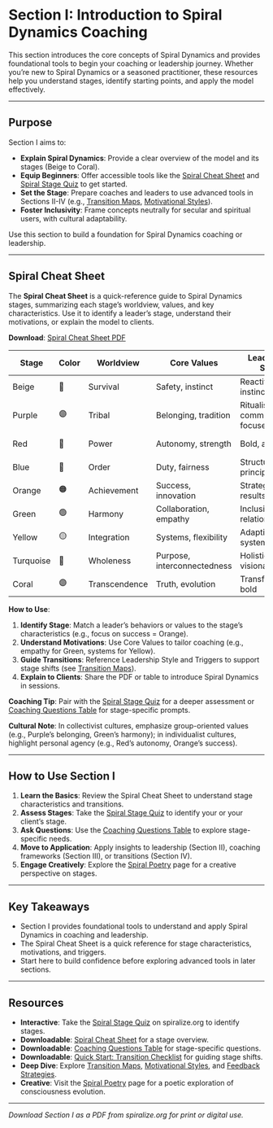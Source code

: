 # Section I: Introduction to Spiral Dynamics Coaching

This section introduces the core concepts of Spiral Dynamics and provides foundational tools to begin your coaching or leadership journey. Whether you’re new to Spiral Dynamics or a seasoned practitioner, these resources help you understand stages, identify starting points, and apply the model effectively.

---

## Purpose

Section I aims to:
- **Explain Spiral Dynamics**: Provide a clear overview of the model and its stages (Beige to Coral).
- **Equip Beginners**: Offer accessible tools like the [Spiral Cheat Sheet](#spiral-cheat-sheet) and [Spiral Stage Quiz](#spiral-stage-quiz) to get started.
- **Set the Stage**: Prepare coaches and leaders to use advanced tools in Sections II-IV (e.g., [Transition Maps](#transition-maps), [Motivational Styles](#motivational-styles)).
- **Foster Inclusivity**: Frame concepts neutrally for secular and spiritual users, with cultural adaptability.

Use this section to build a foundation for Spiral Dynamics coaching or leadership.

---

## Spiral Cheat Sheet

The **Spiral Cheat Sheet** is a quick-reference guide to Spiral Dynamics stages, summarizing each stage’s worldview, values, and key characteristics. Use it to identify a leader’s stage, understand their motivations, or explain the model to clients.

**Download**: [Spiral Cheat Sheet PDF](#spiral-cheat-sheet-pdf)

| **Stage** | **Color** | **Worldview** | **Core Values** | **Leadership Style** | **Triggers to Avoid** |
|-----------|-----------|---------------|-----------------|----------------------|-----------------------|
| Beige | 🔴 | Survival | Safety, instinct | Reactive, instinct-driven | Instability, abandonment |
| Purple | 🟣 | Tribal | Belonging, tradition | Ritualistic, community-focused | Exclusion, change in traditions |
| Red | 🔴 | Power | Autonomy, strength | Bold, assertive | Weakness, control loss |
| Blue | 🔵 | Order | Duty, fairness | Structured, principled | Chaos, moral ambiguity |
| Orange | 🟠 | Achievement | Success, innovation | Strategic, results-driven | Failure, inefficiency |
| Green | 🟢 | Harmony | Collaboration, empathy | Inclusive, relational | Conflict, exclusion |
| Yellow | 🟡 | Integration | Systems, flexibility | Adaptive, systemic | Rigidity, oversimplification |
| Turquoise | 🔵 | Wholeness | Purpose, interconnectedness | Holistic, visionary | Isolation, short-term focus |
| Coral | 🟣 | Transcendence | Truth, evolution | Transformative, bold | Stagnation, inauthenticity |

**How to Use**:
1. **Identify Stage**: Match a leader’s behaviors or values to the stage’s characteristics (e.g., focus on success = Orange).
2. **Understand Motivations**: Use Core Values to tailor coaching (e.g., empathy for Green, systems for Yellow).
3. **Guide Transitions**: Reference Leadership Style and Triggers to support stage shifts (see [Transition Maps](#transition-maps)).
4. **Explain to Clients**: Share the PDF or table to introduce Spiral Dynamics in sessions.

**Coaching Tip**: Pair with the [Spiral Stage Quiz](#spiral-stage-quiz) for a deeper assessment or [Coaching Questions Table](#coaching-questions-table) for stage-specific prompts.

**Cultural Note**: In collectivist cultures, emphasize group-oriented values (e.g., Purple’s belonging, Green’s harmony); in individualist cultures, highlight personal agency (e.g., Red’s autonomy, Orange’s success).

---

## How to Use Section I

1. **Learn the Basics**: Review the Spiral Cheat Sheet to understand stage characteristics and transitions.
2. **Assess Stages**: Take the [Spiral Stage Quiz](#spiral-stage-quiz) to identify your or your client’s stage.
3. **Ask Questions**: Use the [Coaching Questions Table](#coaching-questions-table) to explore stage-specific needs.
4. **Move to Application**: Apply insights to leadership (Section II), coaching frameworks (Section III), or transitions (Section IV).
5. **Engage Creatively**: Explore the [Spiral Poetry](#spiral-poetry) page for a creative perspective on stages.

---

## Key Takeaways

- Section I provides foundational tools to understand and apply Spiral Dynamics in coaching and leadership.
- The Spiral Cheat Sheet is a quick reference for stage characteristics, motivations, and triggers.
- Start here to build confidence before exploring advanced tools in later sections.

---

## Resources

- **Interactive**: Take the [Spiral Stage Quiz](#spiral-stage-quiz) on spiralize.org to identify stages.
- **Downloadable**: [Spiral Cheat Sheet](#spiral-cheat-sheet) for a stage overview.
- **Downloadable**: [Coaching Questions Table](#coaching-questions-table) for stage-specific questions.
- **Downloadable**: [Quick Start: Transition Checklist](#quick-start-transition) for guiding stage shifts.
- **Deep Dive**: Explore [Transition Maps](#transition-maps), [Motivational Styles](#motivational-styles), and [Feedback Strategies](#feedback-strategies).
- **Creative**: Visit the [Spiral Poetry](#spiral-poetry) page for a poetic exploration of consciousness evolution.

---

*Download Section I as a PDF from spiralize.org for print or digital use.*